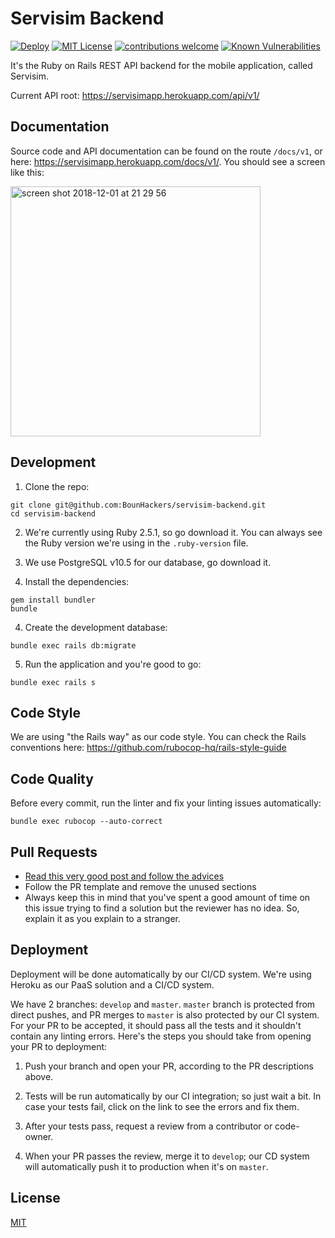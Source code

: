 # Servisim Backend

[![Deploy](https://www.herokucdn.com/deploy/button.svg)](https://heroku.com/deploy) [![MIT License](https://img.shields.io/dub/l/vibe-d.svg)](https://raw.githubusercontent.com/BounHackers/servisim-backend/master/LICENSE) [![contributions welcome](https://img.shields.io/badge/contributions-welcome-brightgreen.svg?style=flat)](https://github.com/dwyl/esta/issues) [![Known Vulnerabilities](https://snyk.io/test/github/BounHackers/servisim-backend/badge.svg)](https://snyk.io/test/github/BounHackers/servisim-backend)


It's the Ruby on Rails REST API backend for the mobile application, called Servisim.

Current API root: https://servisimapp.herokuapp.com/api/v1/

## Documentation

Source code and API documentation can be found on the route `/docs/v1`, or here: https://servisimapp.herokuapp.com/docs/v1/. You should see a screen like this:

<img width="400" alt="screen shot 2018-12-01 at 21 29 56" src="https://user-images.githubusercontent.com/13895224/49331665-fbf5b300-f5b1-11e8-9705-f4a2f2e168b7.png">

## Development

1. Clone the repo:
```
git clone git@github.com:BounHackers/servisim-backend.git
cd servisim-backend
```

2. We're currently using Ruby 2.5.1, so go download it. You can always see the Ruby version we're using in the `.ruby-version` file.

3. We use PostgreSQL v10.5 for our database, go download it.

3. Install the dependencies:
```
gem install bundler
bundle
```

4. Create the development database:
```
bundle exec rails db:migrate
```

5. Run the application and you're good to go:
```
bundle exec rails s
```

## Code Style
We are using "the Rails way" as our code style. You can check the Rails conventions here: https://github.com/rubocop-hq/rails-style-guide


## Code Quality

Before every commit, run the linter and fix your linting issues automatically:
```
bundle exec rubocop --auto-correct
```

## Pull Requests

- [Read this very good post and follow the advices](https://medium.com/@mscccc/jr-developers-1-pull-requests-you-39a11c3bdd94)
- Follow the PR template and remove the unused sections
- Always keep this in mind that you've spent a good amount of time on this issue trying to find a solution but the reviewer has no idea. So, explain it as you explain to a stranger.

## Deployment

Deployment will be done automatically by our CI/CD system. We're using Heroku as our PaaS solution and a CI/CD system.

We have 2 branches: `develop` and `master`. `master` branch is protected from direct pushes, and PR merges to `master` is also protected by our CI system.
For your PR to be accepted, it should pass all the tests and it shouldn't contain any linting errors. Here's the steps you should take from opening your PR to deployment:

1. Push your branch and open your PR, according to the PR descriptions above.

2. Tests will be run automatically by our CI integration; so just wait a bit. In case your tests fail, click on the link to see the errors and fix them.

3. After your tests pass, request a review from a contributor or code-owner.

4. When your PR passes the review, merge it to `develop`; our CD system will automatically push it to production when it's on `master`.

## License

[MIT](https://raw.githubusercontent.com/BounHackers/servisim-backend/master/LICENSE)
